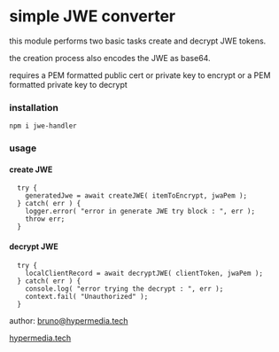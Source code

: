 # simple JWE converter

this module performs two basic tasks create and decrypt JWE tokens.

the creation process also encodes the JWE as base64.

requires a PEM formatted public cert or private key to encrypt or a PEM formatted private key to decrypt

### installation

`npm i jwe-handler`

### usage

#### create JWE

```
  try {
    generatedJwe = await createJWE( itemToEncrypt, jwaPem );
  } catch( err ) {
    logger.error( "error in generate JWE try block : ", err );
    throw err;
  }
```

#### decrypt JWE

```
  try {
    localClientRecord = await decryptJWE( clientToken, jwaPem );
  } catch( err ) {
    console.log( "error trying the decrypt : ", err );
    context.fail( "Unauthorized" );
  }
```

author: bruno@hypermedia.tech

[hypermedia.tech](https://public-docs-encryption.s3-us-west-2.amazonaws.com/ht_square_small.png)